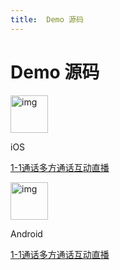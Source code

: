 ```yaml
---
title:  Demo 源码
---
```

# Demo 源码

<img src="https://developer.juphoon.com/style/images/download/developer_ios@2x.png" alt="img" style="width:60px" />

iOS

[1-1通话](https://developer.juphoon.com/cn/document/V2.1/oto_video/demo/ios.php)[多方通话](https://developer.juphoon.com/cn/document/V2.1/mult_video/demo/ios.php)[互动直播](https://developer.juphoon.com/cn/document/V2.1/video_live/demo/ios.php)

<img src="https://developer.juphoon.com/style/images/download/developer_android@2x.png" alt="img" style="width:60px" />

Android

[1-1通话](https://developer.juphoon.com/cn/document/V2.1/oto_video/demo/android.php)[多方通话](https://developer.juphoon.com/cn/document/V2.1/mult_video/demo/android.php)[互动直播](https://developer.juphoon.com/cn/document/V2.1/video_live/demo/android.php)
